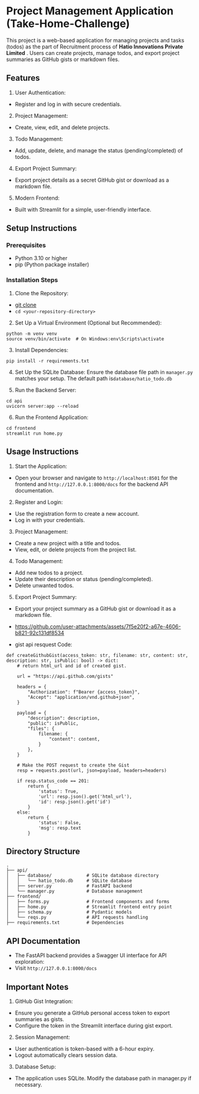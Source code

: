 

# Project Management Application (Take-Home-Challenge)
This project is a web-based application for managing projects and tasks (todos) as the part of Recruitment process of 
**Hatio Innovations Private Limited** . Users can create projects, manage todos, and export project summaries as GitHub gists or markdown files.

## Features
1. User Authentication:
- Register and log in with secure credentials.
2. Project Management:
- Create, view, edit, and delete projects.
3. Todo Management:
- Add, update, delete, and manage the status (pending/completed) of todos.
4. Export Project Summary:
- Export project details as a secret GitHub gist or download as a markdown file.
5. Modern Frontend:
- Built with Streamlit for a simple, user-friendly interface.

## Setup Instructions
### Prerequisites
* Python 3.10 or higher
* pip (Python package installer)

### Installation Steps
1. Clone the Repository:

* [git clone](https://github.com/JustEmkay/Hatio-Take-Home-Challenge.git)
* ```cd <your-repository-directory>```

2. Set Up a Virtual Environment (Optional but Recommended):

```
python -m venv venv 
source venv/bin/activate  # On Windows:env\Scripts\activate
```
3. Install Dependencies:

```pip install -r requirements.txt```

4. Set Up the SQLite Database: 
Ensure the database file path in ```manager.py``` matches your setup.
The default path is```database/hatio_todo.db ```

5. Run the Backend Server:
```
cd api
uvicorn server:app --reload
```
6. Run the Frontend Application:
```
cd frontend
streamlit run home.py
```
## Usage Instructions

1. Start the Application:
* Open your browser and navigate to ```http://localhost:8501``` for the frontend and ```http://127.0.0.1:8000/docs``` for the backend API documentation.

2. Register and Login:
* Use the registration form to create a new account.
* Log in with your credentials.

3. Project Management:

* Create a new project with a title and todos.
* View, edit, or delete projects from the project list.

4. Todo Management:

* Add new todos to a project.
* Update their description or status (pending/completed).
* Delete unwanted todos.

5. Export Project Summary:

* Export your project summary as a GitHub gist or download it as a markdown file.


* https://github.com/user-attachments/assets/7f5e20f2-a67e-4606-b821-92c131df8534

* gist api resquest Code:
```
def createGithubGist(access_token: str, filename: str, content: str, description: str, isPublic: bool) -> dict:
    # return html_url and id of created gist.

    url = "https://api.github.com/gists"
    
    headers = {
        "Authorization": f"Bearer {access_token}",
        "Accept": "application/vnd.github+json",
    }
    
    payload = {
        "description": description,
        "public": isPublic,
        "files": {
            filename: {
                "content": content,
            }
        },
    }

    # Make the POST request to create the Gist
    resp = requests.post(url, json=payload, headers=headers)
    
    if resp.status_code == 201:
        return {
            'status': True,
            'url': resp.json().get('html_url'),
            'id': resp.json().get('id')
        }
    else:
        return {
            'status': False,
            'msg': resp.text
        }

```


## Directory Structure

```
.
├── api/                 
│   ├── database/             # SQLite database directory
│   │   └── hatio_todo.db     # SQLite database
│   ├── server.py             # FastAPI backend       
│   └── manager.py            # Database management
├── frontend/            
│   ├── forms.py              # Frontend components and forms 
│   ├── home.py               # Streamlit frontend entry point
│   ├── schema.py             # Pydantic models
│   └── reqs.py               # API requests handling
├── requirements.txt          # Dependencies

```
## API Documentation
- The FastAPI backend provides a Swagger UI interface for API exploration:
- Visit ```http://127.0.0.1:8000/docs```

## Important Notes
1. GitHub Gist Integration:

- Ensure you generate a GitHub personal access token to export summaries as gists.
- Configure the token in the Streamlit interface during gist export.

2. Session Management:

- User authentication is token-based with a 6-hour expiry.
- Logout automatically clears session data.

3. Database Setup:

- The application uses SQLite. Modify the database path in manager.py if necessary.




